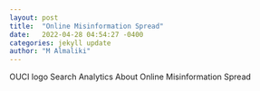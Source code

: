 ```yaml
---
layout: post
title:  "Online Misinformation Spread"
date:   2022-04-28 04:54:27 -0400
categories: jekyll update
author: "M Almaliki"
---
```

OUCI logo Search Analytics About   Online Misinformation Spread